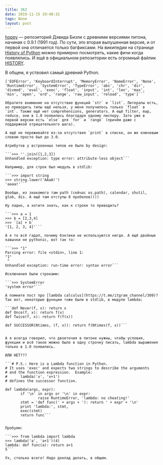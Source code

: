 ```yaml
---
title: 362
date: 2019-11-15 19:40:32
tags: None
layout: post
---
```


[hoppy](https://github.com/dabeaz/hoppy/tree/master/Ancient) — репозиторий Дэвида Бизли с древними версиями питона, начиная с 0.9.1 (1991 год). По сути, это вторая выпушенная версия, и от первой она отличается только багфиксами. На википедии на странице [History of Python](https://en.wikipedia.org/wiki/History_of_Python) можно примерно посмотреть, какие фичи когда появлялись. И ещё в официальном репозитории есть огромный файлик [HISTORY](https://raw.githubusercontent.com/python/cpython/master/Misc/HISTORY).

В общем, я уствовил самый древний Python.

```>>> dir(builtin)
['EOFError', 'KeyboardInterrupt', 'MemoryError', 'NameError', 'None', 'RuntimeError', 'SystemError', 'TypeError', 'abs', 'chr', 'dir', 'divmod', 'eval', 'exec', 'float', 'input', 'int', 'len', 'max', 'min', 'open', 'ord', 'range', 'raw_input', 'reload', 'type']```

Обратите внимание на отсутствие функций `str` и `list`. Литералы есть, но приводить типы ещё нельзя, у меня получилось только `float` в `int`. Также ещё нет comprehensions, generators. А ещё filter, map, reduce, они в 1.0 появились благодаря одному лисперу. Зато уже в первой версии есть `else` для `for` и `range` (причём даже с поддержкой отрицательного шага). 

А ещё не переживайте из-за отсутствия `print` в списке, он же ключевым словом просто был до 3.0.

Атрибутов у встроенных типов не было by design:

```>>> ''.join([1,2,3])
Unhandled exception: type error: attribute-less object```

Например, для строк был модуль в stdlib:

```>>> import string
>>> string.lower('AAaA!')
'aaaa!'```

Вообще, из знакомого там path (сейчас os.path), calendar, shutil, glob, dis. А ещё там отступы 8 пробелов))))

Ну ладно, а хотите знать, как к строке то приводить?

```>>> a = 1       
>>> b = [2,3,4]
>>> `[a] + b`
'[1, 2, 3, 4]'```

А я то всё гадал, почему бэктики не используются нигде. А ещё двойные кавычки не pythonic, вот так то:

```>>> "1"
Parsing error: file <stdin>, line 1:
"1"
 ^
Unhandled exception: run-time error: syntax error```

Исключения были строками:

```>>> SystemError
'system error'```

А помните пост про [lambda calculus](https://t.me/itgram_channel/309)? Так вот, некоторые функции тоже были в stdlib, в модуле lambda:

```def Never(f, x): return x
def Once(f, x): return f(x)
def Twice(f, x): return f(f(x))

def SUCCESSOR(Ntimes, (f, x)): return f(Ntimes(f, x))```


А я всегда говорил, что двоеточия в питоне нужны, чтобы условия, функции и всё такое можно было в одну строчку писать, lambda выражения только в 1.0 появились.

ИЛИ НЕТ???

```# P.S.: Here is a Lambda function in Python.
# It uses 'exec' and expects two strings to describe the arguments
# and the function expression.  Example:
#      lambda('x', 'x+1')
# defines the successor function.

def lambda(args, expr):
       if '\n' in args or '\n' in expr:
               raise RuntimeError, 'lambda: no cheating!'
       stmt = 'def func(' + args + '): return ' + expr + '\n'
       print 'lambda:', stmt,
       exec(stmt)
       return func```


Пробуем:

```>>> from lambda import lambda
>>> lambda('a', 'a+1')(4)
lambda: def func(a): return a+1
5```

Ух, столько всего! Надо доклад делать, в общем.
